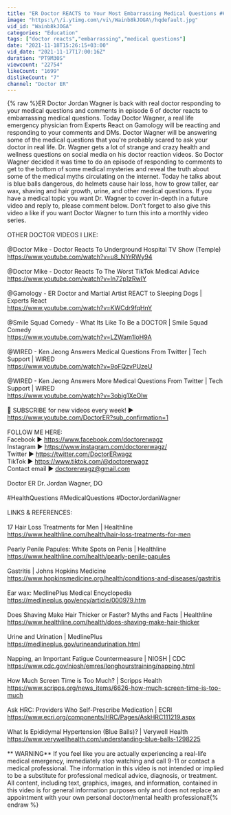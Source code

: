 ```yaml
---
title: "ER Doctor REACTS to Your Most Embarrassing Medical Questions #6"
image: "https:\/\/i.ytimg.com\/vi\/Wainb8kJOGA\/hqdefault.jpg"
vid_id: "Wainb8kJOGA"
categories: "Education"
tags: ["doctor reacts","embarrassing","medical questions"]
date: "2021-11-18T15:26:15+03:00"
vid_date: "2021-11-17T17:00:16Z"
duration: "PT9M30S"
viewcount: "22754"
likeCount: "1699"
dislikeCount: "7"
channel: "Doctor ER"
---
```

{% raw %}ER Doctor Jordan Wagner is back with real doctor responding to your medical questions and comments in episode 6 of doctor reacts to embarrassing medical questions. Today Doctor Wagner, a real life emergency physician from Experts React on Gamology will be reacting and responding to your comments and DMs. Doctor Wagner will be answering some of the medical questions that you're probably scared to ask your doctor in real life. Dr. Wagner gets a lot of strange and crazy health and wellness questions on social media on his doctor reaction videos. So Doctor Wagner decided it was time to do an episode of responding to comments to get to the bottom of some medical mysteries and reveal the truth about some of the medical myths circulating on the internet. Today he talks about is blue balls dangerous, do helmets cause hair loss, how to grow taller, ear wax, shaving and hair growth, urine, and other medical questions. If you have a medical topic you want Dr. Wagner to cover in-depth in a future video and reply to, please comment below. Don't forget to also give this video a like if you want Doctor Wagner to turn this into a monthly video series.<br /><br />OTHER DOCTOR VIDEOS I LIKE:<br /><br />@Doctor Mike - Doctor Reacts To Underground Hospital TV Show (Temple)<br /><a rel="nofollow" target="blank" href="https://www.youtube.com/watch?v=u8_NYrRWy94">https://www.youtube.com/watch?v=u8_NYrRWy94</a><br /><br />@Doctor Mike - Doctor Reacts To The Worst TikTok Medical Advice<br /><a rel="nofollow" target="blank" href="https://www.youtube.com/watch?v=In72p1zRwIY">https://www.youtube.com/watch?v=In72p1zRwIY</a><br /><br />@Gamology - ER Doctor and Martial Artist REACT to Sleeping Dogs | Experts React<br /><a rel="nofollow" target="blank" href="https://www.youtube.com/watch?v=KWCdr9fqHnY">https://www.youtube.com/watch?v=KWCdr9fqHnY</a><br /><br />@Smile Squad Comedy - What Its Like To Be a DOCTOR | Smile Squad Comedy<br /><a rel="nofollow" target="blank" href="https://www.youtube.com/watch?v=LZWam1IoH9A">https://www.youtube.com/watch?v=LZWam1IoH9A</a><br /><br />@WIRED - Ken Jeong Answers Medical Questions From Twitter | Tech Support | WIRED<br /><a rel="nofollow" target="blank" href="https://www.youtube.com/watch?v=9oFQzvPUzeU">https://www.youtube.com/watch?v=9oFQzvPUzeU</a><br /><br />@WIRED - Ken Jeong Answers More Medical Questions From Twitter | Tech Support | WIRED<br /><a rel="nofollow" target="blank" href="https://www.youtube.com/watch?v=3obig1XeOlw">https://www.youtube.com/watch?v=3obig1XeOlw</a><br /><br />🚨 SUBSCRIBE for new videos every week! ▶ <a rel="nofollow" target="blank" href="https://www.youtube.com/DoctorER?sub_confirmation=1">https://www.youtube.com/DoctorER?sub_confirmation=1</a><br /><br />FOLLOW ME HERE:<br />Facebook ▶ <a rel="nofollow" target="blank" href="https://www.facebook.com/doctorerwagz">https://www.facebook.com/doctorerwagz</a><br />Instagram ▶ <a rel="nofollow" target="blank" href="https://www.instagram.com/doctorerwagz/">https://www.instagram.com/doctorerwagz/</a><br />Twitter ▶ <a rel="nofollow" target="blank" href="https://twitter.com/DoctorERwagz">https://twitter.com/DoctorERwagz</a><br />TikTok ▶ <a rel="nofollow" target="blank" href="https://www.tiktok.com/@doctorerwagz">https://www.tiktok.com/@doctorerwagz</a><br />Contact email ▶ doctorerwagz@gmail.com<br /><br />Doctor ER Dr. Jordan Wagner, DO<br /><br />#HealthQuestions #MedicalQuestions #DoctorJordanWagner<br /><br />LINKS &amp; REFERENCES:<br /><br />17 Hair Loss Treatments for Men | Healthline<br /><a rel="nofollow" target="blank" href="https://www.healthline.com/health/hair-loss-treatments-for-men">https://www.healthline.com/health/hair-loss-treatments-for-men</a><br /><br />Pearly Penile Papules: White Spots on Penis | Healthline<br /><a rel="nofollow" target="blank" href="https://www.healthline.com/health/pearly-penile-papules">https://www.healthline.com/health/pearly-penile-papules</a><br /><br />Gastritis | Johns Hopkins Medicine<br /><a rel="nofollow" target="blank" href="https://www.hopkinsmedicine.org/health/conditions-and-diseases/gastritis">https://www.hopkinsmedicine.org/health/conditions-and-diseases/gastritis</a><br /><br />Ear wax: MedlinePlus Medical Encyclopedia<br /><a rel="nofollow" target="blank" href="https://medlineplus.gov/ency/article/000979.htm">https://medlineplus.gov/ency/article/000979.htm</a><br /><br />Does Shaving Make Hair Thicker or Faster? Myths and Facts | Healthline<br /><a rel="nofollow" target="blank" href="https://www.healthline.com/health/does-shaving-make-hair-thicker">https://www.healthline.com/health/does-shaving-make-hair-thicker</a><br /><br />Urine and Urination | MedlinePlus<br /><a rel="nofollow" target="blank" href="https://medlineplus.gov/urineandurination.html">https://medlineplus.gov/urineandurination.html</a><br /><br />Napping, an Important Fatigue Countermeasure | NIOSH | CDC<br /><a rel="nofollow" target="blank" href="https://www.cdc.gov/niosh/emres/longhourstraining/napping.html">https://www.cdc.gov/niosh/emres/longhourstraining/napping.html</a><br /><br />How Much Screen Time is Too Much? | Scripps Health<br /><a rel="nofollow" target="blank" href="https://www.scripps.org/news_items/6626-how-much-screen-time-is-too-much">https://www.scripps.org/news_items/6626-how-much-screen-time-is-too-much</a><br /><br />Ask HRC: Providers Who Self-Prescribe Medication | ECRI<br /><a rel="nofollow" target="blank" href="https://www.ecri.org/components/HRC/Pages/AskHRC111219.aspx">https://www.ecri.org/components/HRC/Pages/AskHRC111219.aspx</a><br /><br />What Is Epididymal Hypertension (Blue Balls)? | Verywell Health<br /><a rel="nofollow" target="blank" href="https://www.verywellhealth.com/understanding-blue-balls-1298225">https://www.verywellhealth.com/understanding-blue-balls-1298225</a><br /><br />** WARNING** If you feel like you are actually experiencing a real-life medical emergency, immediately stop watching and call 9-11 or contact a medical professional. The information in this video is not intended or implied to be a substitute for professional medical advice, diagnosis, or treatment. All content, including text, graphics, images, and information, contained in this video is for general information purposes only and does not replace an appointment with your own personal doctor/mental health professional!{% endraw %}
